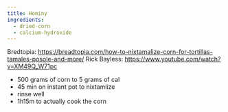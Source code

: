 ```yaml
---
title: Hominy
ingredients:
  - dried-corn
  - calcium-hydroxide
---
```



Bredtopia: https://breadtopia.com/how-to-nixtamalize-corn-for-tortillas-tamales-posole-and-more/
Rick Bayless: https://www.youtube.com/watch?v=XM49Q_W71pc


- 500 grams of corn to 5 grams of cal
- 45 min on instant pot to nixtamlize
- rinse well
- 1h15m to actually cook the corn
